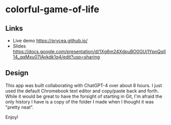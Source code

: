 # colorful-game-of-life

## Links
* Live demo https://prycea.github.io/
* Slides https://docs.google.com/presentation/d/1Xg6m24XdpuBO0GUj1YpnQqIl14_qqMxu07IAvkdk1q4/edit?usp=sharing

## Design
This app was built collaborating with ChatGPT-4 over about 8 hours. I just used the default Chromebook text editor and copy/paste back and forth. While it would be great to have the forsight of starting in Git, I'm afraid the only history I have is a copy of the folder I made when I thought it was "pretty neat".

Enjoy!
